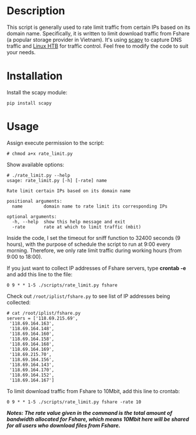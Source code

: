 # Description
This script is generally used to rate limit traffic from certain IPs based on its domain name. Specifically, it is written to limit download traffic from Fshare (a popular storage provider in Vietnam). It's using [scapy](https://pypi.python.org/pypi/scapy) to capture DNS traffic and [Linux HTB](http://lartc.org/manpages/tc-htb.html) for traffic control. Feel free to modify the code to suit your needs.

# Installation
Install the scapy module:
```
pip install scapy
```

# Usage
Assign execute permission to the script:
```
# chmod a+x rate_limit.py
```

Show available options:
```
# ./rate_limit.py --help
usage: rate_limit.py [-h] [-rate] name

Rate limit certain IPs based on its domain name

positional arguments:
  name        domain name to rate limit its corresponding IPs

optional arguments:
  -h, --help  show this help message and exit
  -rate       rate at which to limit traffic (mbit)
```

Inside the code, I set the timeout for sniff function to 32400 seconds (9 hours), with the purpose of schedule the script to run at 9:00 every morning. Therefore, we only rate limit traffic during working hours (from 9:00 to 18:00).

If you just want to collect IP addresses of Fshare servers, type **crontab -e** and add this line to the file:
```
0 9 * * 1-5 ./scripts/rate_limit.py fshare
```

Check out ```/root/iplist/fshare.py``` to see list of IP addresses being collected:
```
# cat /root/iplist/fshare.py
servers = ['118.69.215.69',
 '118.69.164.163',
 '118.69.164.148',
 '118.69.164.160',
 '118.69.164.158',
 '118.69.164.168',
 '118.69.164.169',
 '118.69.215.70',
 '118.69.164.156',
 '118.69.164.143',
 '118.69.164.170',
 '118.69.164.152',
 '118.69.164.167']
```

To limit download traffic from Fshare to 10Mbit, add this line to crontab:
```
0 9 * * 1-5 ./scripts/rate_limit.py fshare -rate 10
```
_**Notes: The rate value given in the command is the total amount of bandwidth allocated for Fshare, which means 10Mbit here will be shared for all users who download files from Fshare.**_

